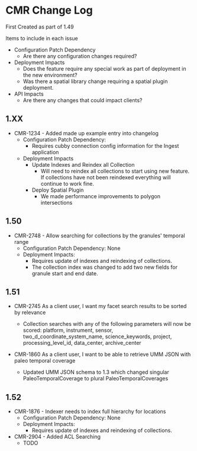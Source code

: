 # CMR Change Log

First Created as part of 1.49

Items to include in each issue

* Configuration Patch Dependency
  * Are there any configuration changes required?
* Deployment Impacts
  * Does the feature require any special work as part of deployment in the new environment?
  * Was there a spatial library change requiring a spatial plugin deployment.
* API Impacts
  * Are there any changes that could impact clients?


## 1.XX

* CMR-1234 - Added made up example entry into changelog
  * Configuration Patch Dependency:
    * Requires cubby connection config information for the Ingest application
  * Deployment Impacts
    * Update Indexes and Reindex all Collection
      * Will need to reindex all collections to start using new feature. If collections have not been reindexed everything will continue to work fine.
    * Deploy Spatial Plugin
      * We made performance improvements to polygon intersections

## 1.50

* CMR-2748 - Allow searching for collections by the granules' temporal range
  * Configuration Patch Dependency: None
  * Deployment Impacts:
    * Requires update of indexes and reindexing of collections.
    * The collection index was changed to add two new fields for granule start and end date.

## 1.51

* CMR-2745 As a client user, I want my facet search results to be sorted by relevance
  * Collection searches with any of the following parameters will now be scored: platform, instrument, sensor, two_d_coordinate_system_name, science_keywords, project, processing_level_id, data_center, archive_center

* CMR-1860 As a client user, I want to be able to retrieve UMM JSON with paleo temporal coverage
  * Updated UMM JSON schema to 1.3 which changed singular PaleoTemporalCoverage to plural PaleoTemporalCoverages

## 1.52

* CMR-1876 - Indexer needs to index full hierarchy for locations
  * Configuration Patch Dependency: None
  * Deployment Impacts:
    * Requires update of indexes and reindexing of collections.
* CMR-2904 - Added ACL Searching
  * TODO